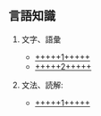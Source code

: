 
## 言語知識

1. 文字、語彙
    - [+++++1+++++](https://forms.gle/4gLpxEHEp2SMxhaK8)
    - [+++++2+++++](https://forms.gle/ZUi1YS22k9ER7bZF9)

2. 文法、読解:
    - [+++++1+++++](https://forms.gle/XTo3X4aK47h1HWh89)